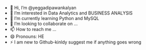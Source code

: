 - 👋 Hi, I’m @yeggadipawankalyan
- 👀 I’m interested in Data Analytics and BUSINESS ANALYSIS
- 🌱 I’m currently learning Python and MySQL
- 💞️ I’m looking to collaborate on ...
- 📫 How to reach me ...
- 😄 Pronouns: HE
- ⚡ I am new to Github-kinldy suggest me if anything goes wrong 

<!---
yeggadipawankalyan/yeggadipawankalyan is a ✨ special ✨ repository because its `README.md` (this file) appears on your GitHub profile.
You can click the Preview link to take a look at your changes.
--->
